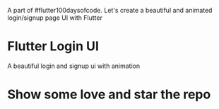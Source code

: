 A part of #flutter100daysofcode. Let's create a beautiful and animated login/signup page UI with Flutter
# Flutter Login UI
A beautiful login and signup ui with animation
# Show some love and star the repo

